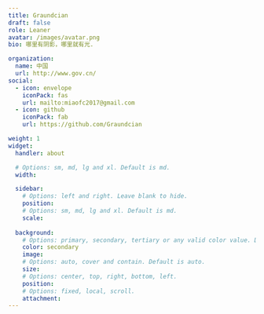 ```yaml
---
title: Graundcian
draft: false
role: Leaner
avatar: /images/avatar.png
bio: 哪里有阴影，哪里就有光.

organization:
  name: 中国
  url: http://www.gov.cn/
social:
  - icon: envelope
    iconPack: fas
    url: mailto:miaofc2017@gmail.com
  - icon: github
    iconPack: fab
    url: https://github.com/Graundcian

weight: 1
widget:
  handler: about

  # Options: sm, md, lg and xl. Default is md.
  width: 

  sidebar:
    # Options: left and right. Leave blank to hide.
    position: 
    # Options: sm, md, lg and xl. Default is md.
    scale: 
  
  background:
    # Options: primary, secondary, tertiary or any valid color value. Default is primary.
    color: secondary
    image:
    # Options: auto, cover and contain. Default is auto.
    size:
    # Options: center, top, right, bottom, left.
    position:
    # Options: fixed, local, scroll.
    attachment: 
---
```


